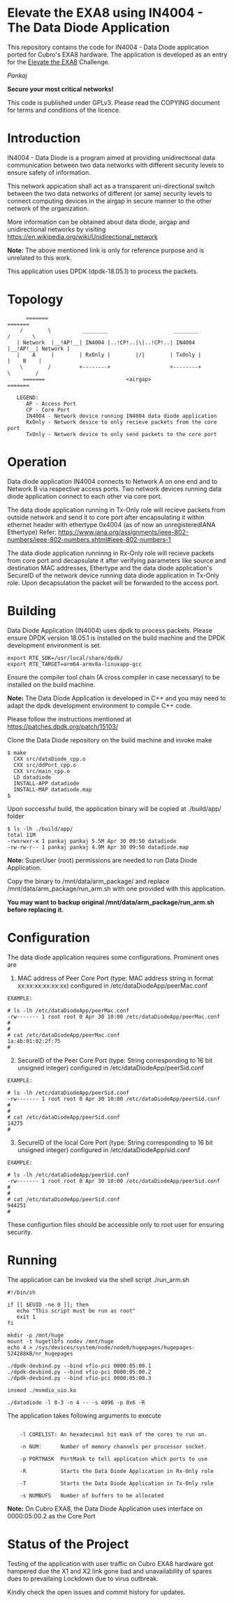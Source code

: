 # Elevate the EXA8 using IN4004 - The Data Diode Application

This repository contains the code for IN4004 - Data Diode application ported for Cubro's EXA8 hardware. The application is developed as an entry for the [Elevate the EXA8](https://www.cubro.com/en/about-us/exa8-contest/) Challenge.

_Pankaj_

**Secure your most critical networks!**


This code is published under GPLv3.
Please read the COPYING document for terms and conditions of the licence.



# Introduction

IN4004 - Data Diode is a program aimed at providing unidirectional data communication
between two data networks with different security levels to ensure safety of information.

This network appication shall act as a transparent uni-directional switch between the two
data networks of different (or same) security levels to connect computing devices in the
airgap in secure manner to the other network of the organization.

More information can be obtained about data diode, airgap and unidirectional networks by
visiting https://en.wikipedia.org/wiki/Unidirectional_network

**Note:** The above mentioned link is only for reference purpose and is unrelated to this work.

This application uses DPDK (dpdk-18.05.1) to process the packets.


# Topology

```
      =======                                                           =======
    /        \          ________                     ________          /       \
   | Network  |__!AP!__| IN4004 |..!CP!..|\|..!CP!..| IN4004 |__!AP!__| Network |
   |    A     |        | RxOnly |        |/|        | TxOnly |        |    B    |
    \        /         +--------+                   +--------+         \        /
     =======                          <airgap>                           =======

   LEGEND:
      AP - Access Port
      CP - Core Port
      IN4004 - Network device running IN4004 data diode application
      RxOnly - Network device to only recieve packets from the core port
      TxOnly - Network device to only send packets to the core port
```


# Operation

Data diode application IN4004 connects to Network A on one end and to Network B via
respective access ports. Two network devices running data diode application connect to
each other via core port.

The data diode application running in Tx-Only role will recieve packets from outside network
and send it to core port after encapsulating it within ethernet header with ethertype 0x4004
(as of now an unregisteredIANA Ethertype)
Refer:
https://www.iana.org/assignments/ieee-802-numbers/ieee-802-numbers.xhtml#ieee-802-numbers-1

The data diode application runninng in Rx-Only role will recieve packets from core port and
decapsulate it after verifying parameters like source and destination MAC addresses, Ethertype
and the data diode application's SecureID of the network device running data diode application
in Tx-Only role. Upon decapsulation the packet will be forwarded to the access port.


# Building

Data Diode Application (IN4004) uses dpdk to process packets.
Please ensure DPDK version 18.05.1 is installed on the build machine and the DPDK development environment is set.

```
export RTE_SDK=/usr/local/share/dpdk/
export RTE_TARGET=arm64-armv8a-linuxapp-gcc

```

Ensure the compiler tool chain (A cross compiler in case necessary) to be installed on the build machine.

**Note:** The Data Diode Application is developed in C++ and you may need to adapt the dpdk development environment
to compile C++ code.

Please follow the instructions mentioned at
https://patches.dpdk.org/patch/15103/

Clone the Data Diode repository on the build machine and invoke make

```
$ make
  CXX src/dataDiode_cpp.o
  CXX src/ddPort_cpp.o
  CXX src/main_cpp.o
  LD datadiode
  INSTALL-APP datadiode
  INSTALL-MAP datadiode.map
$
```
Upon successful build, the application binary will be copied at ./build/app/ folder

```
$ ls -lh ./build/app/
total 11M
-rwxrwxr-x 1 pankaj pankaj 5.5M Apr 30 09:50 datadiode
-rw-rw-r-- 1 pankaj pankaj 4.9M Apr 30 09:50 datadiode.map

```

**Note:** SuperUser (root) permissions are needed to run Data Diode Application.

Copy the binary to /mnt/data/arm_package/ and replace /mnt/data/arm_package/run_arm.sh with one provided with this application.

**You may want to backup original /mnt/data/arm_package/run_arm.sh before replacing it.**


# Configuration

The data diode application requires some configurations. Prominent ones are
1. MAC address of Peer Core Port (type: MAC address string in format xx:xx:xx:xx:xx:xx)
configured in /etc/dataDiodeApp/peerMac.conf

```
EXAMPLE:

# ls -lh /etc/dataDiodeApp/peerMac.conf
-rw------- 1 root root 0 Apr 30 10:00 /etc/dataDiodeApp/peerMac.conf
#
#
# cat /etc/dataDiodeApp/peerMac.conf
1a:4b:01:02:2f:75
#
```

2. SecureID of the Peer Core Port (type: String corresponding to 16 bit unsigned integer)
configured in /etc/dataDiodeApp/peerSid.conf

```
EXAMPLE:

# ls -lh /etc/dataDiodeApp/peerSid.conf
-rw------- 1 root root 0 Apr 30 10:00 /etc/dataDiodeApp/peerSid.conf
#
#
# cat /etc/dataDiodeApp/peerSid.conf
14275
#
```

3. SecureID of the local Core Port (type: String corresponding to 16 bit unsigned integer)
configured in /etc/dataDiodeApp/sid.conf

```
EXAMPLE:

# ls -lh /etc/dataDiodeApp/peerSid.conf
-rw------- 1 root root 0 Apr 30 10:00 /etc/dataDiodeApp/peerSid.conf
#
#
# cat /etc/dataDiodeApp/peerSid.conf
944251
#
```

These configurtion files should be accessible only to root user for ensuring security.


# Running

The application can be invoked via the shell script ./run_arm.sh

```
#!/bin/sh

if [[ $EUID -ne 0 ]]; then
   echo "This script must be run as root" 
   exit 1
fi

mkdir -p /mnt/huge
mount -t hugetlbfs nodev /mnt/huge
echo 4 > /sys/devices/system/node/node0/hugepages/hugepages-524288kB/nr_hugepages

./dpdk-devbind.py --bind vfio-pci 0000:05:00.1
./dpdk-devbind.py --bind vfio-pci 0000:05:00.2
./dpdk-devbind.py --bind vfio-pci 0000:05:00.3

insmod ./mvmdio_uio.ko

./datadiode -l 0-3 -n 4 -- -s 4096 -p 0x6 -R
```

The application takes following arguments to execute

```

    -l CORELIST: An hexadecimal bit mask of the cores to run on.

    -n NUM:      Number of memory channels per processor socket.

    -p PORTMASK  PortMask to tell application which ports to use

    -R           Starts the Data Diode Application in Rx-Only role

    -T           Starts the Data Diode Application in Tx-Only role

    -s NUMBUFS   Number of buffers to be allocated
```
**Note:** On Cubro EXA8, the Data Diode Application uses interface on 0000:05:00.2 as the Core Port


# Status of the Project

Testing of the application with user traffic on Cubro EXA8 hardware got hampered due the X1 and X2 link gone bad and unavailability of spares dues to prevailaing Lockdown due to virus outbreak.

Kindly check the open issues and commit history for updates.

